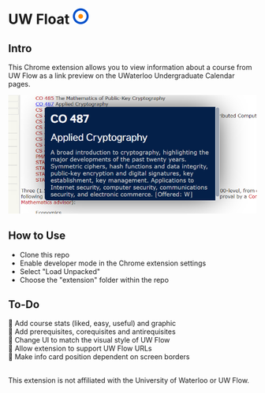 # UW Float <img src="extension/images/float_32.png" alt="Screenshot" title="Screenshot"/>

## Intro 
This Chrome extension allows you to view information about a course from UW Flow as a link preview on the UWaterloo Undergraduate Calendar pages.

<img src="screenshots/screen1.png" alt="Screenshot" title="Screenshot"/>

## How to Use
- Clone this repo
- Enable developer mode in the Chrome extension settings
- Select "Load Unpacked"
- Choose the "extension" folder within the repo

## To-Do
🔲 Add course stats (liked, easy, useful) and graphic \
🔲 Add prerequisites, corequisites and antirequisites \
🔲 Change UI to match the visual style of UW Flow \
🔲 Allow extension to support UW Flow URLs \
🔲 Make info card position dependent on screen borders

<br/>
This extension is not affiliated with the University of Waterloo or UW Flow.